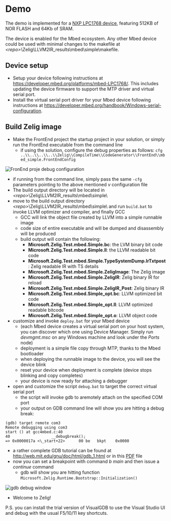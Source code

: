 # Demo 
The demo is implemented for a [NXP LPC1768 device](https://developer.mbed.org/platforms/mbed-LPC1768/), featuring 512KB of NOR FLASH and 64Kb of SRAM. 

The device is enabled for the Mbed ecosystem. Any other Mbed device could be used with minimal changes to the makefile at _\<repo\>_\\Zelig\\LLVM2IR_results\\mbed\\simple\\makefile.  

## Device setup
* Setup your device following instructions at https://developer.mbed.org/platforms/mbed-LPC1768/. This includes updating the device firmware to support the MTP driver and virtual serial port. 
* Install the virtual serial port driver for your Mbed device following instructions at https://developer.mbed.org/handbook/Windows-serial-configuration. 

## Build Zelig image
* Make the FrontEnd project the startup project in your solution, or simply run the FrontEnd executable from the command line
  * if using the solution, configure the debug properties as follows: `cfg ..\\..\\..\\..\\Zelig\\CompileTime\\CodeGenerator\\FrontEnd\\mbed_simple.FrontEndConfig`  

![FronEnd proje debug configuration](https://github.com/MSOpenTech/il2n-pr/blob/il2ir_demo/zelig/docs/FrontEndconfig.PNG)

  * if running from the command line, simply pass the same `-cfg` parameters pointing to the above mentioned _v_ configuration file 
  * The build output directory will be located in _\<repo\>_\\Zelig\\LLVM2IR_results\\mbed\\simple\\
* move to the build output directory _\<repo\>_\\Zelig\\LLVM2IR_results\\mbed\\simple\\ and run `build.bat` to invoke LLVM optimizer and compiler, and finally GCC 
  * GCC will link the object file created by LLVM into a simple runnable image 
  * code size of entire executable and will be dumped and disassembly will be produced 
  * build output will contain the following: 
    * **Microsoft.Zelig.Test.mbed.Simple.bc**: the LVM binary bit code 
    * **Microsoft.Zelig.Test.mbed.Simple.ll**: the LLVM readable bit code     
    * **Microsoft.Zelig.Test.mbed.Simple.TypeSystemDump.IrTxtpost**: Zelig readable IR with TS details 
    * **Microsoft.Zelig.Test.mbed.Simple.ZeligImage**: The Zelig image
    * **Microsoft.Zelig.Test.mbed.Simple.ZeligIR**: Zelig binary IR for reload
    * **Microsoft.Zelig.Test.mbed.Simple.ZeligIR_Post**: Zelig binary IR 
    * **Microsoft.Zelig.Test.mbed.Simple_opt.bc**: LLVM optimized bit code 
    * **Microsoft.Zelig.Test.mbed.Simple_opt.ll**: LLVM optimized readable bitcode 
    * **Microsoft.Zelig.Test.mbed.Simple_opt.o**: LLVM object code 
* customize and invoke `deploy.bat` for your Mbed device
    * (each Mbed device creates a virtual serial port on your host system, you can discover which one using Device Manager. Simply run _devmgmt.msc_ on any Windows machine and look under the _Ports_ node) 
    * deployment is a simple file copy through MTP, thanks to the Mbed bootloader 
    * when deploying the runnable image to the device, you will see the device blink 
    * reset your device when deployment is complete (device stops blinking and copy completes) 
  * your device is now ready for attaching a debugger
* open and customize the script `debug.bat` to target the correct virtual serial port 
    * the script will invoke gdb to aremotely attach on the specified COM port
    * your output on GDB command line will show you are hitting a debug break: 

`(gdb) target remote com3`  
`Remote debugging using com3`  
`start () at gcc4mbed.c:40`  
`40                  __debugbreak();`  
`=> 0x0000017a <\_start+22>      00 be   bkpt    0x0000 `     

* a rather complete GDB tutorial can be found at http://web.mit.edu/gnu/doc/html/gdb_1.html or in this [PDF](https://github.com/MSOpenTech/il2n-pr/blob/il2ir_demo/zelig/docs/gdbTutorial.pdf) file 
* now you can set a breakpoint with command _b main_ and then issue a _continue_ command 
  * gdb will show you are hitting function `Microsoft.Zelig.Runtime.Bootstrap::Initialization()`

![gdb debug window](https://github.com/MSOpenTech/il2n-pr/blob/il2ir_demo/zelig/docs/GDBDebug.PNG)

  * Welcome to Zelig!

P.S. you can install the trial version of VisualGDB to use the Visual Studio UI and debug with the usual F5/10/11 key shortcuts. 





